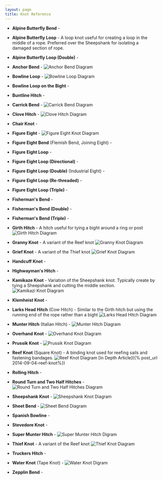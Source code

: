 ```yaml
---
layout: page
title: Knot Reference
---
```


- **Alpine Butterfly Bend** -

- **Alpine Butterfly Loop** - A loop knot useful for creating a loop in the middle of a rope. Preferred over the
Sheepshank for isolating a damaged section of rope.

- **Alpine Butterfly Loop (Double)** -

- **Anchor Bend** - ![Anchor Bend Diagram](/knots/anchor-bend.svg)

- **Bowline Loop** - ![Bowline Loop Diagram](/knots/bowline-loop.svg)

- **Bowline Loop on the Bight** -

- **Buntline Hitch** -

- **Carrick Bend** - ![Carrick Bend Diagram](/knots/carrick-bend.svg)

- **Clove Hitch** - ![Clove Hitch Diagram](/knots/clove-hitch.svg)

- **Chair Knot** -

- **Figure Eight** - ![Figure Eight Knot Diagram](/knots/figure-eight-knot.svg)

- **Figure Eight Bend** (Flemish Bend, Joining Eight) -

- **Figure Eight Loop** -

- **Figure Eight Loop (Directional)** -

- **Figure Eight Loop (Double)** (Industrial Eight) -

- **Figure Eight Loop (Re-threaded)** -

- **Figure Eight Loop (Triple)** -

- **Fisherman's Bend** -

- **Fisherman's Bend (Double)** -

- **Fisherman's Bend (Triple)** -

- **Girth Hitch** - A hitch useful for tying a bight around a ring or post
![Girth Hitch Diagram](/knots/girth-hitch.svg)

- **Granny Knot** - A variant of the Reef knot ![Granny Knot Diagram](/knots/granny-knot.svg)

- **Grief Knot** - A variant of the Thief knot ![Grief Knot Diagram](/knots/grief-knot.svg)

- **Handcuff Knot** -

- **Highwayman's Hitch** -

- **Kamikaze Knot** - Variation of the Sheepshank knot. Typically create by tying a Sheepshank and cutting the middle
 section. ![Kamikazi Knot Diagram](/knots/kamikaze-knot.svg)

- **Klemheist Knot** -

- **Larks Head Hitch** (Cow Hitch) - Similar to the Girth hitch but using the running end of the rope rather than a
bight ![Larks Head Hitch Diagram](/knots/larks-head-hitch.svg)

- **Munter Hitch** (Italian Hitch) - ![Munter Hitch Diagram](/knots/munter-hitch.svg)

- **Overhand Knot** - ![Overhand Knot Diagram](/knots/overhand-knot.svg)

- **Prussik Knot** - ![Prussik Knot Diagram](/knots/prussik-knot.svg)

- **Reef Knot** (Square Knot) - A binding knot used for reefing sails and fastening bandages.
![Reef Knot Diagram](/knots/reef-knot.svg) [In Depth Article]({% post_url 2014-09-04-reef-knot%})

- **Rolling Hitch** -

- **Round Turn and Two Half Hitches** - ![Round Turn and Two Half Hitches Diagram](/knots/round-turn-two-half-hitches.svg)

- **Sheepshank Knot** - ![Sheepshank Knot Diagram](/knots/sheepshank-knot.svg)

- **Sheet Bend** - ![Sheet Bend Diagram](/knots/sheet-bend.svg)

- **Spanish Bowline** -

- **Stevedore Knot** -

- **Super Munter Hitch** - ![Super Munter Hitch Digram](/knots/super-munter-hitch.svg)

- **Thief Knot** - A variant of the Reef knot ![Thief Knot Diagram](/knots/thief-knot.svg)

- **Truckers Hitch** -

- **Water Knot** (Tape Knot) - ![Water Knot Digram](/knots/water-knot.svg)

- **Zepplin Bend** -